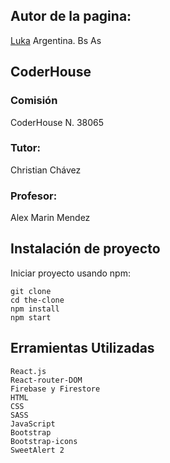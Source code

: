 ## Autor de la pagina:

[Luka](https://github.com/LukaV18) 
Argentina. Bs As

## CoderHouse

### Comisión 
CoderHouse N. 38065
### Tutor:
Christian Chávez
### Profesor:
Alex Marin Mendez

## Instalación de proyecto
Iniciar proyecto usando npm:

    git clone
    cd the-clone
    npm install 
    npm start 

## Erramientas Utilizadas

    React.js
    React-router-DOM
    Firebase y Firestore
    HTML
    CSS
    SASS
    JavaScript
    Bootstrap
    Bootstrap-icons
    SweetAlert 2
